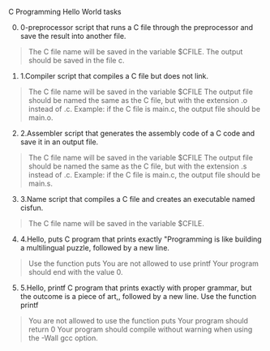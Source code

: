 C Programming Hello World tasks

0. 0-preprocessor  script that runs a C file through the preprocessor and save the result into another file.
>The C file name will be saved in the variable $CFILE.
>The output should be saved in the file c.

1. 1.Compiler  script that compiles a C file but does not link.
>The C file name will be saved in the variable $CFILE
>The output file should be named the same as the C file, but with the extension .o instead of .c.
>Example: if the C file is main.c, the output file should be main.o.

2. 2.Assembler script that generates the assembly code of a C code and save it in an output file.
>The C file name will be saved in the variable $CFILE
>The output file should be named the same as the C file, but with the extension .s instead of .c.
>Example: if the C file is main.c, the output file should be main.s.

3. 3.Name script that compiles a C file and creates an executable named cisfun.
>The C file name will be saved in the variable $CFILE.

4. 4.Hello, puts C program that prints exactly "Programming is like building a multilingual puzzle, followed by a new line.
>Use the function puts
>You are not allowed to use printf
>Your program should end with the value 0.

5. 5.Hello, printf  C program that prints exactly with proper grammar, but the outcome is a piece of art,, followed by a new line.
Use the function printf
>You are not allowed to use the function puts
>Your program should return 0
>Your program should compile without warning when using the -Wall gcc option.
